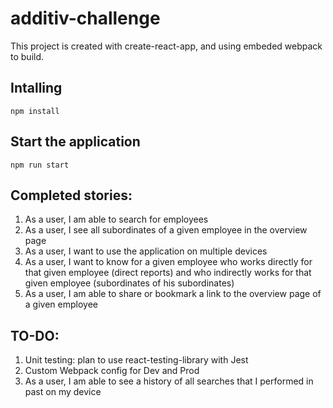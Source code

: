 # additiv-challenge

This project is created with create-react-app, and using embeded webpack to build.

## Intalling

```
npm install
```

## Start the application

```
npm run start
```

## Completed stories:

1. As a user, I am able to search for employees
2. As a user, I see all subordinates of a given employee in the overview page
3. As a user, I want to use the application on multiple devices
4. As a user, I want to know for a given employee who works directly for that given employee (direct reports) and who indirectly works for that given employee (subordinates of his subordinates)
5. As a user, I am able to share or bookmark a link to the overview page of a given employee

## TO-DO:

1. Unit testing: plan to use react-testing-library with Jest
2. Custom Webpack config for Dev and Prod
3. As a user, I am able to see a history of all searches that I performed in past on my device
